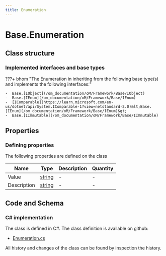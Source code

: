 ```yaml
---
title: Enumeration
---
```


# Base.Enumeration



## Class structure

### Implemented interfaces and base types

???+ bhom "The Enumeration in inheriting from the following base type(s) and implements the following interfaces:"

    -  Base.[IObject](/om_documentation/oM/Framework/Base/IObject)
    -  Base.[IEnum](/om_documentation/oM/Framework/Base/IEnum)
    -  [IComparable](https://learn.microsoft.com/en-us/dotnet/api/System.IComparable-1?view=netstandard-2.0)&lt;Base.[IEnum](/om_documentation/oM/Framework/Base/IEnum)&gt;
    -  Base.[IImmutable](/om_documentation/oM/Framework/Base/IImmutable)


## Properties



### Defining properties

The following properties are defined on the class

| Name             | Type             | Description      | Quantity         |
|------------------|------------------|------------------|------------------|
| Value | [string](https://learn.microsoft.com/en-us/dotnet/api/System.String?view=netstandard-2.0) | - | - |
| Description | [string](https://learn.microsoft.com/en-us/dotnet/api/System.String?view=netstandard-2.0) | - | - |


## Code and Schema

### C# implementation

The class is defined in C#. The class definition is available on github:

- [Enumeration.cs](https://github.com/BHoM/BHoM/blob/develop/BHoM/Enumeration.cs)

All history and changes of the class can be found by inspection the history.
